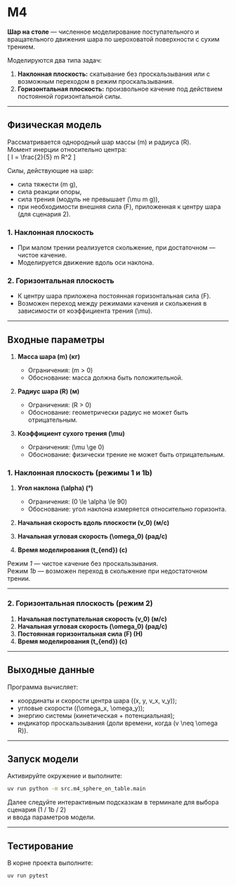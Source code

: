 # M4  
**Шар на столе** — численное моделирование поступательного и вращательного движения шара по шероховатой поверхности с сухим трением.

Моделируются два типа задач:  
1. **Наклонная плоскость:** скатывание без проскальзывания или с возможным переходом в режим проскальзывания.  
2. **Горизонтальная плоскость:** произвольное качение под действием постоянной горизонтальной силы.

---

## Физическая модель

Рассматривается однородный шар массы \(m\) и радиуса \(R\).  
Момент инерции относительно центра:  
\[
I = \frac{2}{5} m R^2
\]

Силы, действующие на шар:
- сила тяжести \(m g\),
- сила реакции опоры,
- сила трения (модуль не превышает \(\mu m g\)),
- при необходимости внешняя сила \(F\), приложенная к центру шара (для сценария 2).

### 1. Наклонная плоскость  
- При малом трении реализуется скольжение, при достаточном — чистое качение.  
- Моделируется движение вдоль оси наклона.

### 2. Горизонтальная плоскость  
- К центру шара приложена постоянная горизонтальная сила \(F\).  
- Возможен переход между режимами качения и скольжения в зависимости от коэффициента трения \(\mu\).

---

## Входные параметры

1. **Масса шара \(m\) (кг)**  
   - Ограничения: \(m > 0\)  
   - Обоснование: масса должна быть положительной.

2. **Радиус шара \(R\) (м)**  
   - Ограничения: \(R > 0\)  
   - Обоснование: геометрически радиус не может быть отрицательным.

3. **Коэффициент сухого трения \(\mu\)**  
   - Ограничения: \(\mu \ge 0\)  
   - Обоснование: физически трение не может быть отрицательным.

### 1. Наклонная плоскость (режимы 1 и 1b)

1. **Угол наклона \(\alpha\) (°)**  
   - Ограничения: \(0 \le \alpha \le 90\)  
   - Обоснование: угол наклона измеряется относительно горизонта.

2. **Начальная скорость вдоль плоскости \(v_0\) (м/с)**  
3. **Начальная угловая скорость \(\omega_0\) (рад/с)**  
4. **Время моделирования \(t_{end}\) (с)**  

Режим *1* — чистое качение без проскальзывания.  
Режим *1b* — возможен переход в скольжение при недостаточном трении.

---

### 2. Горизонтальная плоскость (режим 2)

1. **Начальная поступательная скорость \(v_0\) (м/с)**  
2. **Начальная угловая скорость \(\omega_0\) (рад/с)**  
3. **Постоянная горизонтальная сила \(F\) (Н)**  
4. **Время моделирования \(t_{end}\) (с)**  

---

## Выходные данные

Программа вычисляет:
- координаты и скорости центра шара (\(x, y, v_x, v_y\));  
- угловые скорости (\(\omega_x, \omega_y\));  
- энергию системы (кинетическая + потенциальная);  
- индикатор проскальзывания (доли времени, когда \(v \neq \omega R\)).

---

## Запуск модели

Активируйте окружение и выполните:
```bash
uv run python -m src.m4_sphere_on_table.main
```

Далее следуйте интерактивным подсказкам в терминале для выбора сценария (1 / 1b / 2)  
и ввода параметров модели.

---

##  Тестирование

В корне проекта выполните:
```bash
uv run pytest
```
